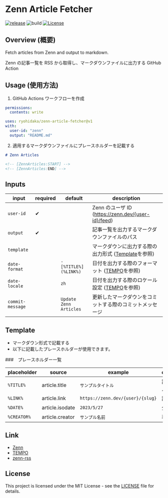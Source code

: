 # Zenn Article Fetcher

[![release](https://badgen.net/github/release/ryohidaka/zenn-article-fetcher)](https://github.com/ryohidaka/zenn-article-fetcher/releases/)
![build](https://github.com/ryohidaka/zenn-article-fetcher/workflows/Build/badge.svg)
[![License](https://img.shields.io/badge/license-MIT-blue.svg)](https://opensource.org/licenses/MIT)

## Overview (概要)

Fetch articles from Zenn and output to markdown.

Zenn の記事一覧を RSS から取得し、マークダウンファイルに出力する GitHub Action

## Usage (使用方法)

1. GitHub Actions ワークフローを作成

```yml
permissions:
  contents: write

uses: ryohidaka/zenn-article-fetcher@v1
with:
  user-id: "zenn"
  output: "README.md"
```

2. 適用するマークダウンファイルにプレースホルダーを記載する

```md
# Zenn Articles

<!-- [ZennArticles:START] -->
<!-- [ZennArticles:END] -->
```

## Inputs

| input            | required | default                | description                                                                       |
| ---------------- | -------- | ---------------------- | --------------------------------------------------------------------------------- |
| `user-id`        | ✔       |                        | Zenn のユーザ ID (https://zenn.dev/{user-id}/feed)                                |
| `output`         | ✔       |                        | 記事一覧を出力するマークダウンファイルのパス                                      |
| `template`       |          |                        | マークダウンに出力する際の出力形式 ([Template](#template)を参照)                  |
| `date-format`    |          | `- [%TITLE%](%LINK%)`  | 日付を出力する際のフォーマット ([TEMPO](https://tempo.formkit.com/#format)を参照) |
| `date-locale`    |          | `zh`                   | 日付を出力する際のロケール設定 ([TEMPO](https://tempo.formkit.com/#format)を参照) |
| `commit-message` |          | `Update Zenn Articles` | 更新したマークダウンをコミットする際のコミットメッセージ                          |

## Template

- マークダウン形式で記載する
- 以下に記載したプレースホルダーが使用できます。

###　プレースホルダー一覧

| placeholder | source          | example                          | description  |
| ----------- | --------------- | -------------------------------- | ------------ |
| `%TITLE%`   | article.title   | `サンプルタイトル`               | 記事タイトル |
| `%LINK%`    | article.link    | `https://zenn.dev/{user}/{slug}` | 記事 URL     |
| `%DATE%`    | article.isodate | `2023/5/27`                      | 公開日時     |
| `%CREATOR%` | article.creator | `サンプル名前`                   | 著者名       |

## Link

- [Zenn](https://zenn.dev/)
- [TEMPO](https://tempo.formkit.com/#format)
- [zenn-rss](https://www.npmjs.com/package/zenn-rss)

## License

This project is licensed under the MIT License - see the [LICENSE](LICENSE) file for details.

